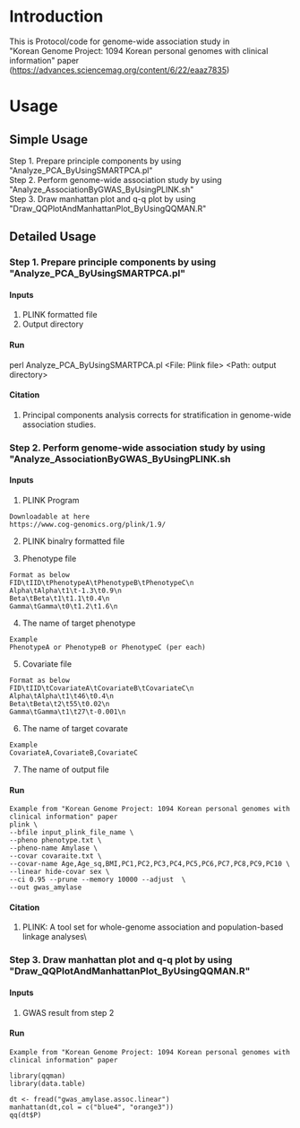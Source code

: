 # Introduction
This is Protocol/code for genome-wide association study in  
"Korean Genome Project: 1094 Korean personal genomes with clinical information" paper
(https://advances.sciencemag.org/content/6/22/eaaz7835)


# Usage

## Simple Usage  
Step 1. Prepare principle components by using "Analyze_PCA_ByUsingSMARTPCA.pl"  
Step 2. Perform genome-wide association study by using "Analyze_AssociationByGWAS_ByUsingPLINK.sh"  
Step 3. Draw manhattan plot and q-q plot by using "Draw_QQPlotAndManhattanPlot_ByUsingQQMAN.R"  


## Detailed Usage 

### Step 1. Prepare principle components by using "Analyze_PCA_ByUsingSMARTPCA.pl"

#### Inputs
1. PLINK formatted file  
2. Output directory  

#### Run
perl Analyze_PCA_ByUsingSMARTPCA.pl <File: Plink file> <Path: output directory>  

#### Citation
1. Principal components analysis corrects for stratification in genome-wide association studies.  


### Step 2. Perform genome-wide association study by using "Analyze_AssociationByGWAS_ByUsingPLINK.sh

#### Inputs
1. PLINK Program
```
Downloadable at here
https://www.cog-genomics.org/plink/1.9/
```

2. PLINK binalry formatted file

3. Phenotype file
```
Format as below
FID\tIID\tPhenotypeA\tPhenotypeB\tPhenotypeC\n
Alpha\tAlpha\t1\t-1.3\t0.9\n
Beta\tBeta\t1\t1.1\t0.4\n
Gamma\tGamma\t0\t1.2\t1.6\n
```

4. The name of target phenotype
```
Example
PhenotypeA or PhenotypeB or PhenotypeC (per each)
```

5. Covariate file
```
Format as below
FID\tIID\tCovariateA\tCovariateB\tCovariateC\n
Alpha\tAlpha\t1\t46\t0.4\n
Beta\tBeta\t2\t55\t0.02\n
Gamma\tGamma\t1\t27\t-0.001\n
```

6. The name of target covarate
```
Example
CovariateA,CovariateB,CovariateC
```

7. The name of output file

#### Run
```
Example from "Korean Genome Project: 1094 Korean personal genomes with clinical information" paper
plink \
--bfile input_plink_file_name \
--pheno phenotype.txt \
--pheno-name Amylase \
--covar covaraite.txt \
--covar-name Age,Age_sq,BMI,PC1,PC2,PC3,PC4,PC5,PC6,PC7,PC8,PC9,PC10 \
--linear hide-covar sex \
--ci 0.95 --prune --memory 10000 --adjust  \
--out gwas_amylase
```

#### Citation
1. PLINK: A tool set for whole-genome association and population-based linkage analyses\\


### Step 3. Draw manhattan plot and q-q plot by using "Draw_QQPlotAndManhattanPlot_ByUsingQQMAN.R" 

#### Inputs
1. GWAS result from step 2

#### Run
```
Example from "Korean Genome Project: 1094 Korean personal genomes with clinical information" paper

library(qqman)
library(data.table)

dt <- fread("gwas_amylase.assoc.linear")
manhattan(dt,col = c("blue4", "orange3"))
qq(dt$P)
```
 
